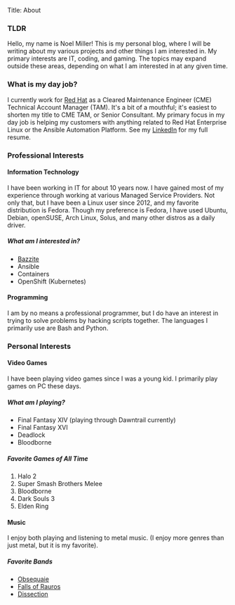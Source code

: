 Title: About

### TLDR

Hello, my name is Noel Miller! This is my personal blog, where I will be writing about my various projects and other things I am interested in. My primary interests are IT, coding, and gaming. The topics may expand outside these areas, depending on what I am interested in at any given time.

### What is my day job?

I currently work for [Red Hat](https://www.redhat.com/en) as a Cleared Maintenance Engineer (CME) Technical Account Manager (TAM). It's a bit of a mouthful; it's easiest to shorten my title to CME TAM, or Senior Consultant. My primary focus in my day job is helping my customers with anything related to Red Hat Enterprise Linux or the Ansible Automation Platform. See my [LinkedIn](https://www.linkedin.com/in/noel-miller-533909113/) for my full resume.

### Professional Interests

#### Information Technology

I have been working in IT for about 10 years now. I have gained most of my experience through working at various Managed Service Providers. Not only that, but I have been a Linux user since 2012, and my favorite distribution is Fedora. Though my preference is Fedora, I have used Ubuntu, Debian, openSUSE, Arch Linux, Solus, and many other distros as a daily driver.

##### What am I interested in?

- [Bazzite](https://bazzite.gg)
- Ansible
- Containers
- OpenShift (Kubernetes)

#### Programming

I am by no means a professional programmer, but I do have an interest in trying to solve problems by hacking scripts together. The languages I primarily use are Bash and Python.

### Personal Interests

#### Video Games

I have been playing video games since I was a young kid. I primarily play games on PC these days.

##### What am I playing?

- Final Fantasy XIV (playing through Dawntrail currently)
- Final Fantasy XVI
- Deadlock
- Bloodborne

##### Favorite Games of All Time

1. Halo 2
2. Super Smash Brothers Melee
3. Bloodborne
4. Dark Souls 3
5. Elden Ring

#### Music

I enjoy both playing and listening to metal music. (I enjoy more genres than just metal, but it is my favorite).

##### Favorite Bands

- [Obsequaie](https://open.spotify.com/artist/5KwdkxxLA3mR8dxpzauigT)
- [Falls of Rauros](https://open.spotify.com/artist/4Y5CKbAT8fHWEbpLGFNygB)
- [Dissection](https://open.spotify.com/artist/4Y5CKbAT8fHWEbpLGFNygB)
